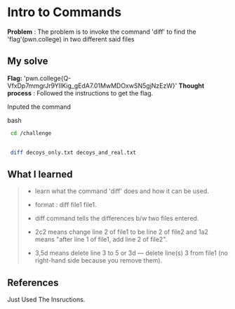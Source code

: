 


# Intro to Commands 

**Problem** : The problem is to invoke  the command 'diff' to find the  'flag'(pwn.college) in two different  said files  

## My solve

**Flag:** 'pwn.college{Q-VfxDp7mmgrJr9YIIKig_gEdA7.01MwMDOxwSN5gjNzEzW}'
**Thought process** :   Followed the instructions  to get the flag.

Inputed the command


bash
```bash
 cd /challenge

 
 diff decoys_only.txt decoys_and_real.txt
```


## What I learned
> * learn what the command 'diff' does and how it can be used.
> 
>
> * format : diff file1 file1.
> 
> 
>* diff command tells the differences b/w two files entered.
> 
>
> * 2c2 means change line 2 of file1 to be line 2 of file2 and 1a2 means "after line 1 of file1, add line 2 of file2".
>
> 
> * 3,5d means delete line 3 to 5 or  3d — delete line(s) 3 from file1 (no right-hand side because you remove them).

## References
Just Used The Insructions.
